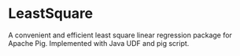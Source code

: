 LeastSquare
===========

A convenient and efficient least square linear regression package for Apache Pig. Implemented with Java UDF and pig script.

